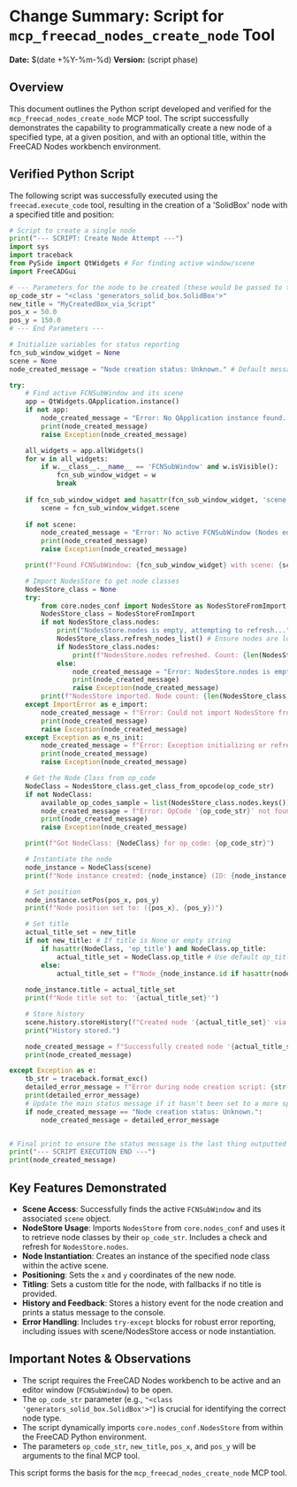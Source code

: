 
# Change Summary: Script for `mcp_freecad_nodes_create_node` Tool

**Date:** $(date +%Y-%m-%d)
**Version:** (script phase)

## Overview

This document outlines the Python script developed and verified for the `mcp_freecad_nodes_create_node` MCP tool. The script successfully demonstrates the capability to programmatically create a new node of a specified type, at a given position, and with an optional title, within the FreeCAD Nodes workbench environment.

## Verified Python Script

The following script was successfully executed using the `freecad.execute_code` tool, resulting in the creation of a 'SolidBox' node with a specified title and position:

```python
# Script to create a single node
print("--- SCRIPT: Create Node Attempt ---")
import sys
import traceback 
from PySide import QtWidgets # For finding active window/scene
import FreeCADGui

# --- Parameters for the node to be created (these would be passed to the tool) ---
op_code_str = "<class 'generators_solid_box.SolidBox'>"
new_title = "MyCreatedBox_via_Script"
pos_x = 50.0
pos_y = 150.0
# --- End Parameters ---

# Initialize variables for status reporting
fcn_sub_window_widget = None
scene = None
node_created_message = "Node creation status: Unknown." # Default message

try:
    # Find active FCNSubWindow and its scene
    app = QtWidgets.QApplication.instance()
    if not app:
        node_created_message = "Error: No QApplication instance found. Cannot find Nodes editor."
        print(node_created_message)
        raise Exception(node_created_message)

    all_widgets = app.allWidgets()
    for w in all_widgets:
        if w.__class__.__name__ == 'FCNSubWindow' and w.isVisible():
            fcn_sub_window_widget = w
            break 
    
    if fcn_sub_window_widget and hasattr(fcn_sub_window_widget, 'scene'):
        scene = fcn_sub_window_widget.scene
    
    if not scene:
        node_created_message = "Error: No active FCNSubWindow (Nodes editor) with a scene found. Cannot create node."
        print(node_created_message)
        raise Exception(node_created_message)

    print(f"Found FCNSubWindow: {fcn_sub_window_widget} with scene: {scene}")

    # Import NodesStore to get node classes
    NodesStore_class = None
    try:
        from core.nodes_conf import NodesStore as NodesStoreFromImport 
        NodesStore_class = NodesStoreFromImport
        if not NodesStore_class.nodes: 
            print("NodesStore.nodes is empty, attempting to refresh...")
            NodesStore_class.refresh_nodes_list() # Ensure nodes are loaded
            if NodesStore_class.nodes:
                print(f"NodesStore.nodes refreshed. Count: {len(NodesStore_class.nodes)}")
            else:
                node_created_message = "Error: NodesStore.nodes is empty even after refresh. Cannot find node classes."
                print(node_created_message)
                raise Exception(node_created_message)
        print(f"NodesStore imported. Node count: {len(NodesStore_class.nodes)}")
    except ImportError as e_import:
        node_created_message = f"Error: Could not import NodesStore from core.nodes_conf. Details: {str(e_import)}"
        print(node_created_message)
        raise Exception(node_created_message)
    except Exception as e_ns_init: 
        node_created_message = f"Error: Exception initializing or refreshing NodesStore. Details: {str(e_ns_init)}"
        print(node_created_message)
        raise Exception(node_created_message)

    # Get the Node Class from op_code
    NodeClass = NodesStore_class.get_class_from_opcode(op_code_str)
    if not NodeClass:
        available_op_codes_sample = list(NodesStore_class.nodes.keys())[:5] # Show a sample
        node_created_message = f"Error: OpCode '{op_code_str}' not found in NodesStore. Cannot create node. Sample available op_codes: {available_op_codes_sample}"
        print(node_created_message)
        raise Exception(node_created_message)

    print(f"Got NodeClass: {NodeClass} for op_code: {op_code_str}")

    # Instantiate the node
    node_instance = NodeClass(scene)
    print(f"Node instance created: {node_instance} (ID: {node_instance.id if hasattr(node_instance, 'id') else 'N/A'})")

    # Set position
    node_instance.setPos(pos_x, pos_y)
    print(f"Node position set to: ({pos_x}, {pos_y})")

    # Set title
    actual_title_set = new_title
    if not new_title: # If title is None or empty string
        if hasattr(NodeClass, 'op_title') and NodeClass.op_title:
            actual_title_set = NodeClass.op_title # Use default op_title from class
        else:
            actual_title_set = f"Node_{node_instance.id if hasattr(node_instance, 'id') else 'UnknownID'}" # Fallback
            
    node_instance.title = actual_title_set
    print(f"Node title set to: '{actual_title_set}'")

    # Store history
    scene.history.storeHistory(f"Created node '{actual_title_set}' via MCP Script", setModified=True)
    print("History stored.")

    node_created_message = f"Successfully created node '{actual_title_set}' (type: {op_code_str}) at ({pos_x}, {pos_y})."
    print(node_created_message)

except Exception as e:
    tb_str = traceback.format_exc()
    detailed_error_message = f"Error during node creation script: {str(e)}\nTraceback:\n{tb_str}"
    print(detailed_error_message)
    # Update the main status message if it hasn't been set to a more specific error
    if node_created_message == "Node creation status: Unknown.":
        node_created_message = detailed_error_message


# Final print to ensure the status message is the last thing outputted by the script.
print("--- SCRIPT EXECUTION END ---")
print(node_created_message) 
```

## Key Features Demonstrated

*   **Scene Access**: Successfully finds the active `FCNSubWindow` and its associated `scene` object.
*   **NodeStore Usage**: Imports `NodesStore` from `core.nodes_conf` and uses it to retrieve node classes by their `op_code_str`. Includes a check and refresh for `NodesStore.nodes`.
*   **Node Instantiation**: Creates an instance of the specified node class within the active scene.
*   **Positioning**: Sets the `x` and `y` coordinates of the new node.
*   **Titling**: Sets a custom title for the node, with fallbacks if no title is provided.
*   **History and Feedback**: Stores a history event for the node creation and prints a status message to the console.
*   **Error Handling**: Includes `try-except` blocks for robust error reporting, including issues with scene/NodesStore access or node instantiation.

## Important Notes & Observations

*   The script requires the FreeCAD Nodes workbench to be active and an editor window (`FCNSubWindow`) to be open.
*   The `op_code_str` parameter (e.g., `"<class 'generators_solid_box.SolidBox'>"`) is crucial for identifying the correct node type.
*   The script dynamically imports `core.nodes_conf.NodesStore` from within the FreeCAD Python environment.
*   The parameters `op_code_str`, `new_title`, `pos_x`, and `pos_y` will be arguments to the final MCP tool.

This script forms the basis for the `mcp_freecad_nodes_create_node` MCP tool.
